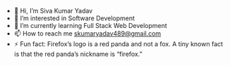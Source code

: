 - 👋 Hi, I’m Siva Kumar Yadav
- 👀 I’m interested in Software Development 
- 🌱 I’m currently learning Full Stack Web Development 
- 📫 How to reach me skumaryadav489@gmail.com
- ⚡ Fun fact: Firefox’s logo is a red panda and not a fox. A tiny known fact is that the red panda’s nickname is “firefox.”

<!---
Siva-yadav-489/Siva-yadav-489 is a ✨ special ✨ repository because its `README.md` (this file) appears on your GitHub profile.
You can click the Preview link to take a look at your changes.
--->
